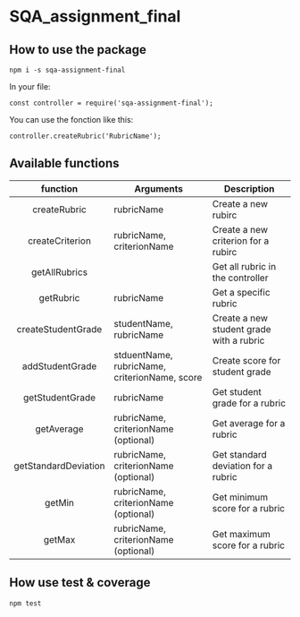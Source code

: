 # SQA_assignment_final

## How to use the package

```
npm i -s sqa-assignment-final
```

In your file:

```
const controller = require('sqa-assignment-final');
```

You can use the fonction like this:

```
controller.createRubric('RubricName');
```

## Available functions

|function|Arguments|Description|
|:------:|---------|-----------|
|createRubric|rubricName|Create a new rubirc|
|createCriterion|rubricName, criterionName| Create a new criterion for a rubirc|
|getAllRubrics||Get all rubric in the controller|
|getRubric|rubricName|Get a specific rubric|
|createStudentGrade|studentName, rubricName|Create a new student grade with a rubric|
|addStudentGrade|stduentName, rubricName, criterionName, score|Create score for student grade|
|getStudentGrade|rubricName|Get student grade for a rubric|
|getAverage|rubricName, criterionName (optional)|Get average for a rubric|
|getStandardDeviation|rubricName, criterionName (optional)|Get standard deviation for a rubric|
|getMin|rubricName, criterionName (optional)|Get minimum score for a rubric|
|getMax|rubricName, criterionName (optional)|Get maximum score for a rubric|



## How use test & coverage

```
npm test
```